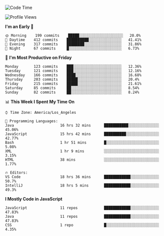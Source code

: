 <!--START_SECTION:waka-->
![Code Time](http://img.shields.io/badge/Code%20Time-0%20secs-blue)

![Profile Views](http://img.shields.io/badge/Profile%20Views-73-blue)

**I'm an Early 🐤** 

```text
🌞 Morning    199 commits    █████░░░░░░░░░░░░░░░░░░░░   20.0% 
🌆 Daytime    412 commits    ██████████░░░░░░░░░░░░░░░   41.41% 
🌃 Evening    317 commits    ████████░░░░░░░░░░░░░░░░░   31.86% 
🌙 Night      67 commits     █░░░░░░░░░░░░░░░░░░░░░░░░   6.73%

```
📅 **I'm Most Productive on Friday** 

```text
Monday       123 commits    ███░░░░░░░░░░░░░░░░░░░░░░   12.36% 
Tuesday      121 commits    ███░░░░░░░░░░░░░░░░░░░░░░   12.16% 
Wednesday    166 commits    ████░░░░░░░░░░░░░░░░░░░░░   16.68% 
Thursday     203 commits    █████░░░░░░░░░░░░░░░░░░░░   20.4% 
Friday       215 commits    █████░░░░░░░░░░░░░░░░░░░░   21.61% 
Saturday     85 commits     ██░░░░░░░░░░░░░░░░░░░░░░░   8.54% 
Sunday       82 commits     ██░░░░░░░░░░░░░░░░░░░░░░░   8.24%

```


📊 **This Week I Spent My Time On** 

```text
⌚︎ Time Zone: America/Los_Angeles

💬 Programming Languages: 
Java                     16 hrs 32 mins      ███████████░░░░░░░░░░░░░░   45.06% 
JavaScript               15 hrs 42 mins      ██████████░░░░░░░░░░░░░░░   42.77% 
Bash                     1 hr 51 mins        █░░░░░░░░░░░░░░░░░░░░░░░░   5.08% 
XML                      1 hr 9 mins         ░░░░░░░░░░░░░░░░░░░░░░░░░   3.15% 
HTML                     38 mins             ░░░░░░░░░░░░░░░░░░░░░░░░░   1.77%

🔥 Editors: 
VS Code                  18 hrs 36 mins      ████████████░░░░░░░░░░░░░   50.7% 
IntelliJ                 18 hrs 5 mins       ████████████░░░░░░░░░░░░░   49.3%

```

**I Mostly Code in JavaScript** 

```text
JavaScript               11 repos            ████████████░░░░░░░░░░░░░   47.83% 
Java                     11 repos            ████████████░░░░░░░░░░░░░   47.83% 
CSS                      1 repo              █░░░░░░░░░░░░░░░░░░░░░░░░   4.35%

```



<!--END_SECTION:waka-->
